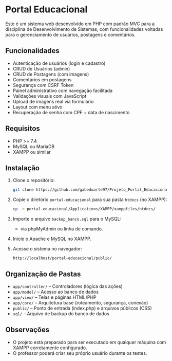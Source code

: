 # Portal Educacional

Este é um sistema web desenvolvido em PHP com padrão MVC para a disciplina de Desenvolvimento de Sistemas, com funcionalidades voltadas para o gerenciamento de usuários, postagens e comentários.

## Funcionalidades

- Autenticação de usuários (login e cadastro)
- CRUD de Usuários (admin)
- CRUD de Postagens (com imagens)
- Comentários em postagens
- Segurança com CSRF Token
- Painel administrativo com navegação facilitada
- Validações visuais com JavaScript
- Upload de imagens real via formulário
- Layout com menu ativo
- Recuperação de senha com CPF + data de nascimento

## Requisitos

- PHP >= 7.4
- MySQL ou MariaDB
- XAMPP ou similar

## Instalação

1. Clone o repositório:
   ```bash
   git clone https://github.com/gabeduarte97/Projeto_Portal_Educacional.git
   ```

2. Copie o diretório `portal-educacional` para sua pasta `htdocs` (no XAMPP):
   ```bash
   cp -r portal-educacional/Applications/XAMPP/xamppfiles/htdocs/
   ```

3. Importe o arquivo `backup_banco.sql` para o MySQL:
   - via phpMyAdmin ou linha de comando.

4. Inicie o Apache e MySQL no XAMPP.

5. Acesse o sistema no navegador:
   ```
   http://localhost/portal-educacional/public/
   ```

## Organização de Pastas

- `app/controller/` – Controladores (lógica das ações)
- `app/model/` – Acesso ao banco de dados
- `app/view/` – Telas e páginas HTML/PHP
- `app/core/` – Arquitetura base (roteamento, segurança, conexão)
- `public/` – Ponto de entrada (index.php) e arquivos públicos (CSS)
- `sql/` – Arquivo de backup do banco de dados

## Observações

- O projeto está preparado para ser executado em qualquer máquina com XAMPP corretamente configurado.
- O professor poderá criar seu próprio usuário durante os testes.

